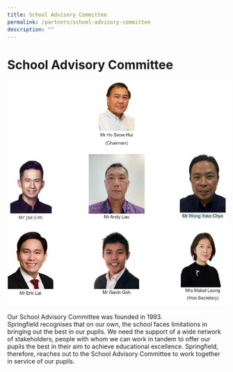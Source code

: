 ```yaml
---
title: School Advisory Committee
permalink: /partners/school-advisory-committee
description: ""
---
```

# **School Advisory Committee**

![](/images/School%20advisory%20comm.jpg)

Our School Advisory Committee was founded in 1993. Springfield recognises that on our own, the school faces limitations in bringing out the best in our pupils. We need the support of a wide network of stakeholders, people with whom we can work in tandem to offer our pupils the best in their aim to achieve educational excellence. Springfield, therefore, reaches out to the School Advisory Committee to work together in service of our pupils.
